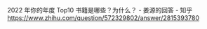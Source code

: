 2022 年你的年度 Top10 书籍是哪些？为什么？ - 姜源的回答 - 知乎
https://www.zhihu.com/question/572329802/answer/2815393780
